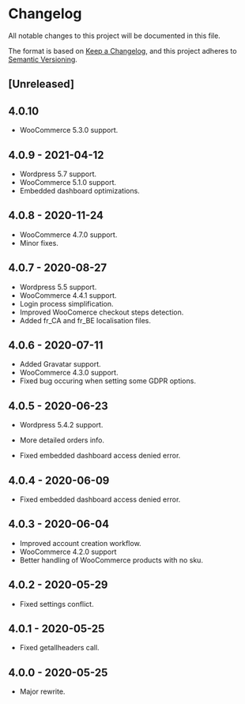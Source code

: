 # Changelog

All notable changes to this project will be documented in this file.

The format is based on [Keep a Changelog](https://keepachangelog.com/en/1.0.0/),
and this project adheres to [Semantic Versioning](https://semver.org/spec/v2.0.0.html).

## [Unreleased]

## 4.0.10

- WooCommerce 5.3.0 support.

## 4.0.9 - 2021-04-12

- Wordpress 5.7 support.
- WooCommerce 5.1.0 support.
- Embedded dashboard optimizations.

## 4.0.8 - 2020-11-24

- WooCommerce 4.7.0 support.
- Minor fixes.

## 4.0.7 - 2020-08-27

- Wordpress 5.5 support.
- WooCommerce 4.4.1 support.
- Login process simplification. 
- Improved WooComerce checkout steps detection. 
- Added fr_CA and fr_BE localisation files.

## 4.0.6 - 2020-07-11

- Added Gravatar support.
- WooCommerce 4.3.0 support.
- Fixed bug occuring when setting some GDPR options.

## 4.0.5 - 2020-06-23

- Wordpress 5.4.2 support.
- More detailed orders info.

- Fixed embedded dashboard access denied error.

## 4.0.4 - 2020-06-09

- Fixed embedded dashboard access denied error.

## 4.0.3 - 2020-06-04

- Improved account creation workflow.
- WooCommerce 4.2.0 support
- Better handling of WooCommerce products with no sku.

## 4.0.2 - 2020-05-29
- Fixed settings conflict.

## 4.0.1 - 2020-05-25
- Fixed getallheaders call.

## 4.0.0 - 2020-05-25

- Major rewrite.